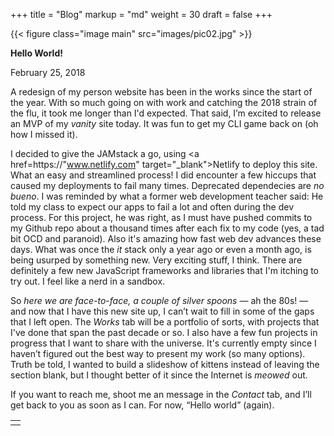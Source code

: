 +++
title = "Blog"
markup = "md"
weight = 30
draft = false
+++

{{< figure class="image main" src="images/pic02.jpg" >}}

**Hello World!**

February 25, 2018

A redesign of my person website has been in the works since the start of the year. With so much going on with work and catching the 2018 strain of the flu, it took me longer than I'd expected. That said, I’m excited to release an MVP of my _vanity_ site today. It was fun to get my CLI game back on (oh how I missed it).

I decided to give the JAMstack a go, using <a href=https://"www.netlify.com" target="_blank">Netlify</a> to deploy this site. What an easy and streamlined process! I did encounter a few hiccups that caused my deployments to fail many times. Deprecated dependecies are _no bueno_. I was reminded by what a former web development teacher said: He told my class to expect our apps to fail a lot and often during the dev process. For this project, he was right, as I must have pushed commits to my Github repo about a thousand times after each fix to my code (yes, a tad bit OCD and paranoid). Also it's amazing how fast web dev advances these days. What was once the _it_ stack only a year ago or even a month ago, is being usurped by something new. Very exciting stuff, I think. There are definitely a few new JavaScript frameworks and libraries that I'm itching to try out. I feel like a nerd in a sandbox.

So _here we are face-to-face, a couple of silver spoons_ — ah the 80s! — and now that I have this new site up, I can’t wait to fill in some of the gaps that I left open. The _Works_ tab will be a portfolio of sorts, with projects that I've done that span the past decade or so. I also have a few fun projects in progress that I want to share with the universe. It's currently empty since I haven’t figured out the best way to present my work (so many options). Truth be told, I wanted to build a slideshow of kittens instead of leaving the section blank, but I thought better of it since the Internet is _meowed_ out.

If you want to reach me, shoot me an message in the _Contact_ tab, and I’ll get back to you as soon as I can. For now, “Hello world” (again).

<table>
<tr><td class="icons"><a href="/#work"><i class="far fa-arrow-alt-circle-left fa-lg"></i></a><a href="/#contact"><i class="far fa-arrow-alt-circle-right fa-lg"></i></a></td></tr>
</table>
